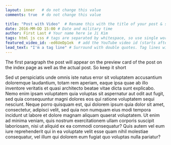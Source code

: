 ```yaml
---
layout: inner   # do not change this value
comments: true  # do not change this value

title: "Post with Video"  # Rename this with the title of your post & surround with double quotes
date: 2016-MM-DD 15:00 # Date and military time
author: First Last # Your name here ie Ji Kim
tags: html js css # tags are separated by whitespace, so use single words.
featured_video_id: -ed6UeDp1ek  # add the YouTube video id (starts after `v=` in url)
lead_text: "I'm a tag line" # Surround with double quotes. Tag lines will appear above the content of the post within each post.
---
```

The first paragraph the post will appear on the preview card of the post on the index page as well as the actual post. So keep it short

Sed ut perspiciatis unde omnis iste natus error sit voluptatem accusantium doloremque laudantium, totam rem aperiam, eaque ipsa quae ab illo inventore veritatis et quasi architecto beatae vitae dicta sunt explicabo. Nemo enim ipsam voluptatem quia voluptas sit aspernatur aut odit aut fugit, sed quia consequuntur magni dolores eos qui ratione voluptatem sequi nesciunt. Neque porro quisquam est, qui dolorem ipsum quia dolor sit amet, consectetur, adipisci velit, sed quia non numquam eius modi tempora incidunt ut labore et dolore magnam aliquam quaerat voluptatem. Ut enim ad minima veniam, quis nostrum exercitationem ullam corporis suscipit laboriosam, nisi ut aliquid ex ea commodi consequatur? Quis autem vel eum iure reprehenderit qui in ea voluptate velit esse quam nihil molestiae consequatur, vel illum qui dolorem eum fugiat quo voluptas nulla pariatur?

